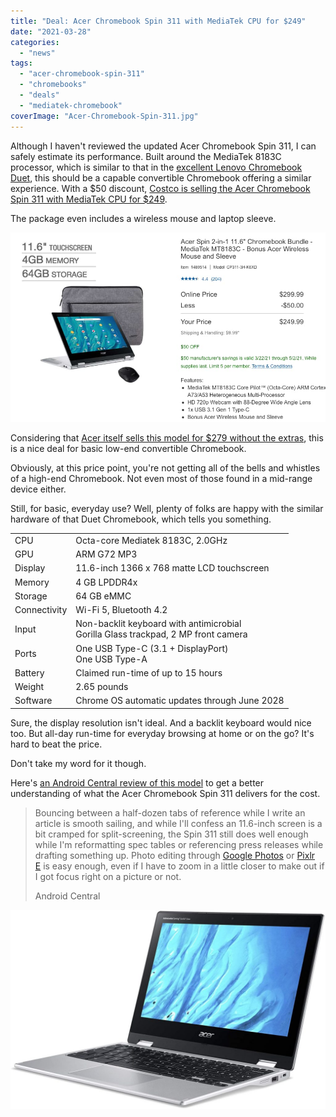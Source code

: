 ```yaml
---
title: "Deal: Acer Chromebook Spin 311 with MediaTek CPU for $249"
date: "2021-03-28"
categories: 
  - "news"
tags: 
  - "acer-chromebook-spin-311"
  - "chromebooks"
  - "deals"
  - "mediatek-chromebook"
coverImage: "Acer-Chromebook-Spin-311.jpg"
---
```


Although I haven't reviewed the updated Acer Chromebook Spin 311, I can safely estimate its performance. Built around the MediaTek 8183C processor, which is similar to that in the [excellent Lenovo Chromebook Duet](https://www.aboutchromebooks.com/news/my-pick-for-2020-chromebook-of-the-year/ "My pick for 2020 Chromebook of the year"), this should be a capable convertible Chromebook offering a similar experience. With a $50 discount, [Costco is selling the Acer Chromebook Spin 311 with MediaTek CPU for $249](https://www.costco.com/acer-spin-2-in-1-11.6%22-chromebook-bundle----mediatek-mt8183c---bonus-acer-wireless-mouse-and-sleeve.product.100696650.html "https://www.costco.com/acer-spin-2-in-1-11.6%22-chromebook-bundle----mediatek-mt8183c---bonus-acer-wireless-mouse-and-sleeve.product.100696650.html").

The package even includes a wireless mouse and laptop sleeve.

![](images/Acer-Chromebook-Spin-311-discount-package.jpg)

Considering that [Acer itself sells this model for $279 without the extras](https://www.acer.com/ac/en/US/content/model/NX.HUVAA.003 "https://www.acer.com/ac/en/US/content/model/NX.A6UAA.001"), this is a nice deal for basic low-end convertible Chromebook.

Obviously, at this price point, you're not getting all of the bells and whistles of a high-end Chromebook. Not even most of those found in a mid-range device either.

Still, for basic, everyday use? Well, plenty of folks are happy with the similar hardware of that Duet Chromebook, which tells you something.

<table><tbody><tr><td>CPU</td><td>Octa-core Mediatek 8183C, 2.0GHz</td></tr><tr><td>GPU</td><td>ARM G72 MP3</td></tr><tr><td>Display</td><td>11.6-inch 1366 x 768 matte LCD touchscreen</td></tr><tr><td>Memory</td><td>4 GB LPDDR4x</td></tr><tr><td>Storage</td><td>64 GB eMMC</td></tr><tr><td>Connectivity</td><td>Wi-Fi 5, Bluetooth 4.2</td></tr><tr><td>Input</td><td>Non-backlit keyboard with antimicrobial<br>Gorilla Glass trackpad, 2 MP front camera</td></tr><tr><td>Ports</td><td>One USB Type-C (3.1 + DisplayPort)<br>One USB Type-A</td></tr><tr><td>Battery</td><td>Claimed run-time of up to 15 hours</td></tr><tr><td>Weight</td><td>2.65 pounds</td></tr><tr><td>Software</td><td>Chrome OS automatic updates through June 2028</td></tr></tbody></table>

Sure, the display resolution isn't ideal. And a backlit keyboard would nice too. But all-day run-time for everyday browsing at home or on the go? It's hard to beat the price.

Don't take my word for it though.

Here's [an Android Central review of this model](https://www.androidcentral.com/acer-chromebook-spin-311-cp311-3h-review) to get a better understanding of what the Acer Chromebook Spin 311 delivers for the cost.

> Bouncing between a half-dozen tabs of reference while I write an article is smooth sailing, and while I'll confess an 11.6-inch screen is a bit cramped for split-screening, the Spin 311 still does well enough while I'm reformatting spec tables or referencing press releases while drafting something up. Photo editing through [Google Photos](https://www.androidcentral.com/google-photos) or [Pixlr E](https://pixlr.com/e/) is easy enough, even if I have to zoom in a little closer to make out if I got focus right on a picture or not.
> 
> Android Central

![Acer Chromebook Spin 311 MediaTek right](images/Acer-Chromebook-Spin-311-MediaTek-right-1024x646.jpg)
